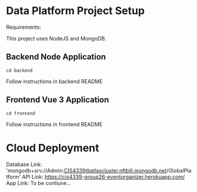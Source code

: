 # Data Platform Project Setup

Requirements:

This project uses NodeJS and MongoDB.

## Backend Node Application
```
cd backend
```
Follow instructions in backend README

## Frontend Vue 3 Application
```
cd frontend
```
Follow instructions in frontend README

# Cloud Deployment
Database Link: 'mongodb+srv://Admin:CIS4339@atlascluster.nftbill.mongodb.net/GlobalPlatform'
API Link: <https://cis4339-group26-eventorganizer.herokuapp.com/>
App Link: To be contiune...
